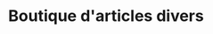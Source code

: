 ---
title: "Boutique d'articles divers"
url: /macenta/boutique-darticles-divers/
shop: Lebensmittel
---